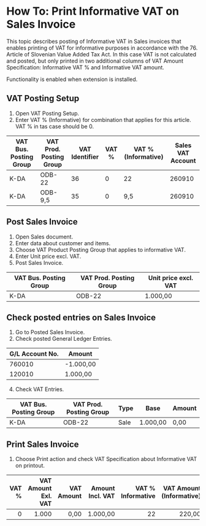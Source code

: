 # How To: Print Informative VAT on Sales Invoice

This topic describes posting of Informative VAT in Sales invoices that enables printing of VAT for informative purposes in accordance with the 76. Article of Slovenian Value Added Tax Act. In this case VAT is not calculated and posted, but only printed in two additional columns of VAT Amount Specification: Informative VAT % and Informative VAT amount. 

Functionality is enabled when extension is installed.

## VAT Posting Setup

1. Open VAT Posting Setup.
2. Enter VAT % (Informative) for combination that applies for this article. VAT % in tas case should be 0.

VAT Bus. Posting Group|VAT Prod. Posting Group|VAT Identifier|VAT %|VAT % (Informative)|Sales VAT Account
----------------------|-----------------------|--------------|-----|-------------------|-----------------
K-DA|ODB-22|36|0|22|260910
K-DA|ODB-9,5|35|0|9,5|260910

## Post Sales Invoice

1. Open Sales document.
2. Enter data about customer and items. 
3. Choose VAT Product Posting Group that applies to informative VAT.
4. Enter Unit price excl. VAT.
5. Post Sales Invoice.

VAT Bus. Posting Group|VAT Prod. Posting Group|Unit price excl. VAT
----------------------|-----------------------|--------------------
K-DA|ODB-22|1.000,00

## Check posted entries on Sales Invoice

1. Go to Posted Sales Invoice.
2. Check posted General Ledger Entries.

G/L Account No.|Amount
---------------|------
760010|-1.000,00
120010| 1.000,00

4. Check VAT Entries.

VAT Bus. Posting Group|VAT Prod. Posting Group|Type|Base|Amount
----------------------|-----------------------|----|----|------
K-DA|ODB-22|Sale|1.000,00|0,00

## Print Sales Invoice

1. Choose Print action and check VAT Specification about Informative VAT on printout.

VAT %|VAT Amount Exl. VAT|VAT Amount|Amount Incl. VAT|VAT % Informative|VAT Amount (Informative)
-:|-:|-:|-:|-:|-:
0|1.000|0,00|1.000,00|22|220,00
